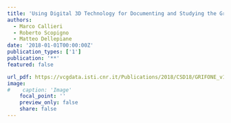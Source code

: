 ```yaml
---
title: 'Using Digital 3D Technology for Documenting and Studying the Griffin'
authors:
  - Marco Callieri
  - Roberto Scopigno
  - Matteo Dellepiane
date: '2018-01-01T00:00:00Z'
publication_types: ['1']
publication: '**'
featured: false

url_pdf: https://vcgdata.isti.cnr.it/Publications/2018/CSD18/GRIFONE_v1.1.pdf
image:
#    caption: 'Image'
    focal_point: ''
    preview_only: false
    share: false
---
```

